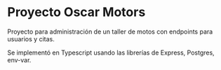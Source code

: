 # Proyecto Oscar Motors

Proyecto para administración de un taller de motos con endpoints para usuarios y citas.

Se implementó en Typescript usando las librerías de Express, Postgres, env-var.
